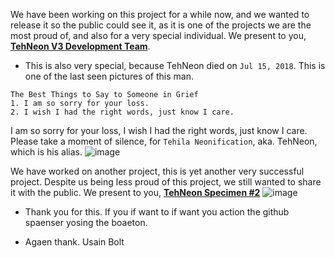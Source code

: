 We have been working on this project for a while now, and we wanted to release it so the public could see it, as it is one of the projects we are the most proud of, and also for a very special individual. We present to you, [**TehNeon V3 Development Team**](https://forums.vape.gg/index.php?members/tehneon.729/).

- This is also very special, because TehNeon died on `Jul 15, 2018`. This is one of the last seen pictures of this man. 

```
The Best Things to Say to Someone in Grief
1. I am so sorry for your loss.
2. I wish I had the right words, just know I care.
```

I am so sorry for your loss, I wish I had the right words, just know I care. Please take a moment of silence, for `Tehila Neonification`, aka. TehNeon, which is his alias.
![image](https://user-images.githubusercontent.com/96917554/149058631-c446f11f-f371-4494-82d3-91092fd517d8.png)

We have worked on another project, this is yet another very successful project. Despite us being less proud of this project, we still wanted to share it with the public. We present to you, [**TehNeon Specimen #2**](https://github.com/tehneon)
![image](https://user-images.githubusercontent.com/96917554/149058891-a459af39-83a0-4e48-aaae-e379ae62a062.png)

- Thank you for this. If you if want to if want you action the github spaenser yosing the boaeton.

- Agaen thank. Usain Bolt
